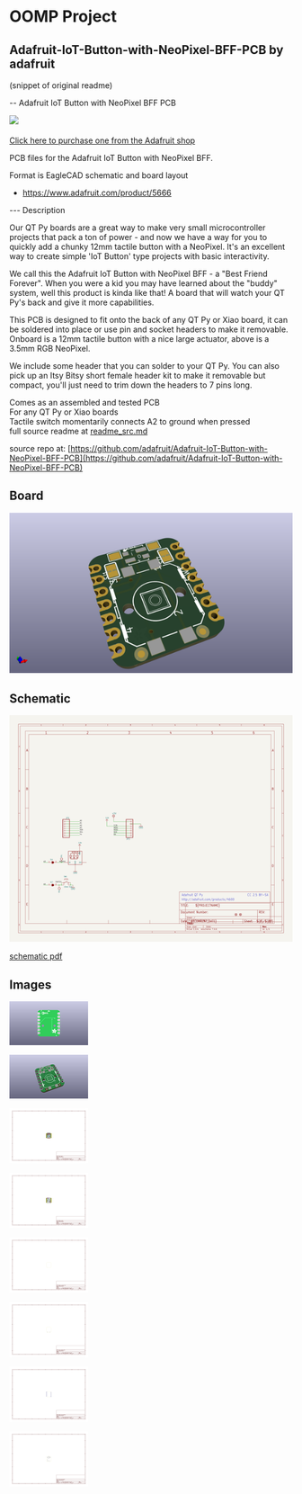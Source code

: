 # OOMP Project  
## Adafruit-IoT-Button-with-NeoPixel-BFF-PCB  by adafruit  
  
(snippet of original readme)  
  
-- Adafruit IoT Button with NeoPixel BFF PCB  
  
<a href="http://www.adafruit.com/products/5666"><img src="assets/5666.jpg?raw=true" width="500px"><br/>  
Click here to purchase one from the Adafruit shop</a>  
  
PCB files for the Adafruit IoT Button with NeoPixel BFF.   
  
Format is EagleCAD schematic and board layout  
* https://www.adafruit.com/product/5666  
  
--- Description  
  
Our QT Py boards are a great way to make very small microcontroller projects that pack a ton of power - and now we have a way for you to quickly add a chunky 12mm tactile button with a NeoPixel. It's an excellent way to create simple 'IoT Button' type projects with basic interactivity.  
  
We call this the Adafruit IoT Button with NeoPixel BFF - a "Best Friend Forever". When you were a kid you may have learned about the "buddy" system, well this product is kinda like that! A board that will watch your QT Py's back and give it more capabilities.  
  
This PCB is designed to fit onto the back of any QT Py or Xiao board, it can be soldered into place or use pin and socket headers to make it removable. Onboard is a 12mm tactile button with a nice large actuator, above is a 3.5mm RGB NeoPixel.  
  
We include some header that you can solder to your QT Py. You can also pick up an Itsy Bitsy short female header kit to make it removable but compact, you'll just need to trim down the headers to 7 pins long.  
  
Comes as an assembled and tested PCB  
For any QT Py or Xiao boards  
Tactile switch momentarily connects A2  to ground when pressed  
  full source readme at [readme_src.md](readme_src.md)  
  
source repo at: [https://github.com/adafruit/Adafruit-IoT-Button-with-NeoPixel-BFF-PCB](https://github.com/adafruit/Adafruit-IoT-Button-with-NeoPixel-BFF-PCB)  
## Board  
  
[![working_3d.png](working_3d_600.png)](working_3d.png)  
## Schematic  
  
[![working_schematic.png](working_schematic_600.png)](working_schematic.png)  
  
[schematic pdf](working_schematic.pdf)  
## Images  
  
[![working_3D_bottom.png](working_3D_bottom_140.png)](working_3D_bottom.png)  
  
[![working_3D_top.png](working_3D_top_140.png)](working_3D_top.png)  
  
[![working_assembly_page_01.png](working_assembly_page_01_140.png)](working_assembly_page_01.png)  
  
[![working_assembly_page_02.png](working_assembly_page_02_140.png)](working_assembly_page_02.png)  
  
[![working_assembly_page_03.png](working_assembly_page_03_140.png)](working_assembly_page_03.png)  
  
[![working_assembly_page_04.png](working_assembly_page_04_140.png)](working_assembly_page_04.png)  
  
[![working_assembly_page_05.png](working_assembly_page_05_140.png)](working_assembly_page_05.png)  
  
[![working_assembly_page_06.png](working_assembly_page_06_140.png)](working_assembly_page_06.png)  
